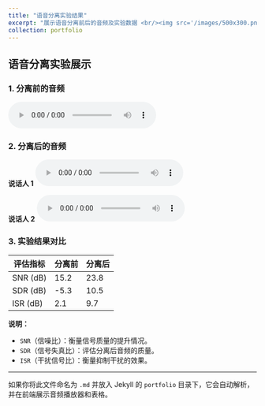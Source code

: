 ```yaml
---
title: "语音分离实验结果"
excerpt: "展示语音分离前后的音频及实验数据 <br/><img src='/images/500x300.png'>"
collection: portfolio
---
```


## 语音分离实验展示

### 1. 分离前的音频
<audio controls>
    <source src="/audio/mixed_audio.wav" type="audio/wav">
    您的浏览器不支持音频播放。
</audio>

### 2. 分离后的音频
**说话人 1**
<audio controls>
    <source src="/audio/first_speaker_audio.wav" type="audio/wav">
    您的浏览器不支持音频播放。
</audio>

**说话人 2**
<audio controls>
    <source src="/audio/second_speaker_audio.wav" type="audio/wav">
    您的浏览器不支持音频播放。
</audio>

### 3. 实验结果对比

| 评估指标 | 分离前 | 分离后 |
|----------|--------|--------|
| SNR (dB) | 15.2   | 23.8   |
| SDR (dB) | -5.3   | 10.5   |
| ISR (dB) | 2.1    | 9.7    |

**说明：**
- `SNR`（信噪比）：衡量信号质量的提升情况。
- `SDR`（信号失真比）：评估分离后音频的质量。
- `ISR`（干扰信号比）：衡量抑制干扰的效果。

---
如果你将此文件命名为 `.md` 并放入 Jekyll 的 `portfolio` 目录下，它会自动解析，并在前端展示音频播放器和表格。  
